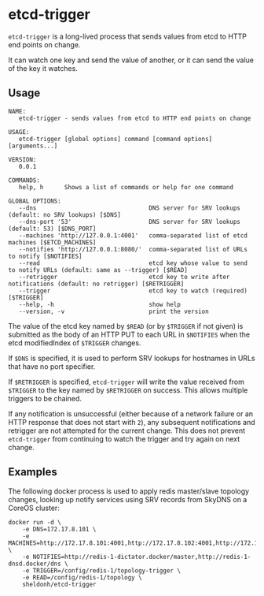 # etcd-trigger

`etcd-trigger` is a long-lived process that sends values from etcd to HTTP end points on change.

It can watch one key and send the value of another, or it can send the value of the key it watches.

## Usage

```
NAME:
   etcd-trigger - sends values from etcd to HTTP end points on change

USAGE:
   etcd-trigger [global options] command [command options] [arguments...]

VERSION:
   0.0.1

COMMANDS:
   help, h      Shows a list of commands or help for one command

GLOBAL OPTIONS:
   --dns                                DNS server for SRV lookups (default: no SRV lookups) [$DNS]
   --dns-port '53'                      DNS server for SRV lookups (default: 53) [$DNS_PORT]
   --machines 'http://127.0.0.1:4001'   comma-separated list of etcd machines [$ETCD_MACHINES]
   --notifies 'http://127.0.0.1:8080/'  comma-separated list of URLs to notify [$NOTIFIES]
   --read                               etcd key whose value to send to notify URLs (default: same as --trigger) [$READ]
   --retrigger                          etcd key to write after notifications (default: no retrigger) [$RETRIGGER]
   --trigger                            etcd key to watch (required) [$TRIGGER]
   --help, -h                           show help
   --version, -v                        print the version
```

The value of the etcd key named by `$READ` (or by `$TRIGGER` if not given)
is submitted as the body of an HTTP PUT to each URL in `$NOTIFIES` when the etcd modifiedIndex of `$TRIGGER` changes.

If `$DNS` is specified, it is used to perform SRV lookups for hostnames in URLs that have no port specifier.

If `$RETRIGGER` is specified, `etcd-trigger` will write the value received from `$TRIGGER` to the key named by `$RETRIGGER` on success.
This allows multiple triggers to be chained.

If any notification is unsuccessful (either because of a network failure or an HTTP response that does not start with `2`),
any subsequent notifications and retrigger are not attempted for the current change. This does not prevent `etcd-trigger` from
continuing to watch the trigger and try again on next change.

## Examples

The following docker process is used to apply redis master/slave topology changes, looking up notify services using SRV records
from SkyDNS on a CoreOS cluster:

```
docker run -d \
	-e DNS=172.17.8.101 \
	-e MACHINES=http://172.17.8.101:4001,http://172.17.8.102:4001,http://172.17.8.103:4001 \
	-e NOTIFIES=http://redis-1-dictator.docker/master,http://redis-1-dnsd.docker/dns \
	-e TRIGGER=/config/redis-1/topology-trigger \
	-e READ=/config/redis-1/topology \
	sheldonh/etcd-trigger
```
